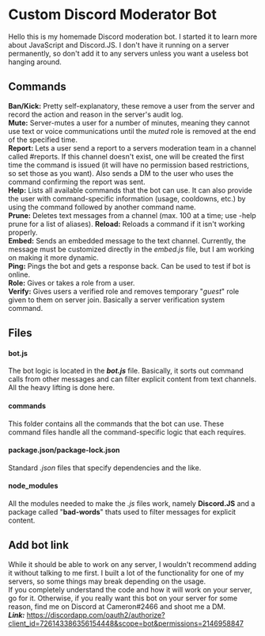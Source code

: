 # Custom Discord Moderator Bot

Hello this is my homemade Discord moderation bot. I started it to learn more about JavaScript and Discord.JS. I don't have it running on a server permanently, so don't add it to any servers unless you want a useless bot hanging around. 

## Commands

**Ban/Kick:** Pretty self-explanatory, these remove a user from the server and record the action and reason in the server's audit log.  
**Mute:** Server-mutes a user for a number of minutes, meaning they cannot use text or voice communications until the _muted_ role is removed at the end of the specified time.  
**Report:** Lets a user send a report to a servers moderation team in a channel called #reports. If this channel doesn't exist, one will be created the first time the command is issued (it will have no permission based restrictions, so set those as you want).  Also sends a DM to the user who uses the command confirming the report was sent.  
**Help:** Lists all available commands that the bot can use. It can also provide the user with command-specific information (usage, cooldowns, etc.) by using the command followed by another command name.   
**Prune:** Deletes text messages from a channel (max. 100 at a time; use -help prune for a list of aliases).
**Reload:** Reloads a command if it isn't working properly.  
**Embed:** Sends an embedded message to the text channel. Currently, the message must be customized directly in the _embed.js_ file, but I am working on making it more dynamic.  
**Ping:** Pings the bot and gets a response back. Can be used to test if bot is online.  
**Role:** Gives or takes a role from a user.  
**Verify:** Gives users a verified role and removes temporary "_guest_" role given to them on server join. Basically a server verification system command.  

## Files  

#### bot.js
The bot logic is located in the ___bot.js___ file. Basically, it sorts out command calls from other messages and can filter explicit content from text channels. All the heavy lifting is done here.  

#### commands
This folder contains all the commands that the bot can use. These command files handle all the command-specific logic that each requires.  

#### package.json/package-lock.json
Standard _.json_ files that specify dependencies and the like.  

#### node_modules
All the modules needed to make the _.js_ files work, namely **Discord.JS** and a package called "__bad-words__" thats used to filter messages for explicit content.  


## Add bot link
While it should be able to work on any server, I wouldn't recommend adding it without talking to me first. I built a lot of the functionality for one of my servers, so some things may break depending on the usage.  
If you completely understand the code and how it will work on your server, go for it. Otherwise, if you really want this bot on your server for some reason, find me on Discord at Cameron#2466 and shoot me a DM.  
***Link:*** https://discordapp.com/oauth2/authorize?client_id=726143386356154448&scope=bot&permissions=2146958847
